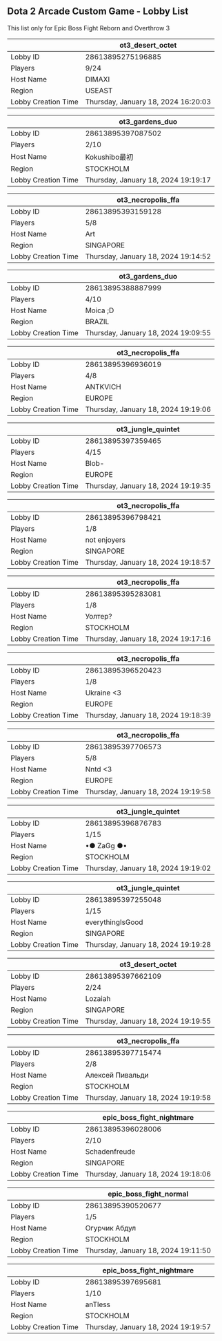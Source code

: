 ## Dota 2 Arcade Custom Game - Lobby List

This list only for Epic Boss Fight Reborn and Overthrow 3

|  | ot3_desert_octet |
| ------ | ------ |
| Lobby ID | 28613895275196885 |
| Players | 9/24 |
| Host Name | DIMAXI |
| Region | USEAST |
| Lobby Creation Time | Thursday, January 18, 2024 16:20:03 |


|  | ot3_gardens_duo |
| ------ | ------ |
| Lobby ID | 28613895397087502 |
| Players | 2/10 |
| Host Name | Kokushibo最初 |
| Region | STOCKHOLM |
| Lobby Creation Time | Thursday, January 18, 2024 19:19:17 |


|  | ot3_necropolis_ffa |
| ------ | ------ |
| Lobby ID | 28613895393159128 |
| Players | 5/8 |
| Host Name | Art |
| Region | SINGAPORE |
| Lobby Creation Time | Thursday, January 18, 2024 19:14:52 |


|  | ot3_gardens_duo |
| ------ | ------ |
| Lobby ID | 28613895388887999 |
| Players | 4/10 |
| Host Name | Moica ;D |
| Region | BRAZIL |
| Lobby Creation Time | Thursday, January 18, 2024 19:09:55 |


|  | ot3_necropolis_ffa |
| ------ | ------ |
| Lobby ID | 28613895396936019 |
| Players | 4/8 |
| Host Name | ANTKVICH |
| Region | EUROPE |
| Lobby Creation Time | Thursday, January 18, 2024 19:19:06 |


|  | ot3_jungle_quintet |
| ------ | ------ |
| Lobby ID | 28613895397359465 |
| Players | 4/15 |
| Host Name | Blob- |
| Region | EUROPE |
| Lobby Creation Time | Thursday, January 18, 2024 19:19:35 |


|  | ot3_necropolis_ffa |
| ------ | ------ |
| Lobby ID | 28613895396798421 |
| Players | 1/8 |
| Host Name | not enjoyers |
| Region | SINGAPORE |
| Lobby Creation Time | Thursday, January 18, 2024 19:18:57 |


|  | ot3_necropolis_ffa |
| ------ | ------ |
| Lobby ID | 28613895395283081 |
| Players | 1/8 |
| Host Name | Уолтер? |
| Region | STOCKHOLM |
| Lobby Creation Time | Thursday, January 18, 2024 19:17:16 |


|  | ot3_necropolis_ffa |
| ------ | ------ |
| Lobby ID | 28613895396520423 |
| Players | 1/8 |
| Host Name | Ukraine <3 |
| Region | EUROPE |
| Lobby Creation Time | Thursday, January 18, 2024 19:18:39 |


|  | ot3_necropolis_ffa |
| ------ | ------ |
| Lobby ID | 28613895397706573 |
| Players | 5/8 |
| Host Name | Nntd <3 |
| Region | EUROPE |
| Lobby Creation Time | Thursday, January 18, 2024 19:19:58 |


|  | ot3_jungle_quintet |
| ------ | ------ |
| Lobby ID | 28613895396876783 |
| Players | 1/15 |
| Host Name | •● ZaGg ●• |
| Region | STOCKHOLM |
| Lobby Creation Time | Thursday, January 18, 2024 19:19:02 |


|  | ot3_jungle_quintet |
| ------ | ------ |
| Lobby ID | 28613895397255048 |
| Players | 1/15 |
| Host Name | everythingIsGood |
| Region | SINGAPORE |
| Lobby Creation Time | Thursday, January 18, 2024 19:19:28 |


|  | ot3_desert_octet |
| ------ | ------ |
| Lobby ID | 28613895397662109 |
| Players | 2/24 |
| Host Name | Lozaiah |
| Region | SINGAPORE |
| Lobby Creation Time | Thursday, January 18, 2024 19:19:55 |


|  | ot3_necropolis_ffa |
| ------ | ------ |
| Lobby ID | 28613895397715474 |
| Players | 2/8 |
| Host Name | Алексей Пивальди |
| Region | STOCKHOLM |
| Lobby Creation Time | Thursday, January 18, 2024 19:19:58 |


|  | epic_boss_fight_nightmare |
| ------ | ------ |
| Lobby ID | 28613895396028006 |
| Players | 2/10 |
| Host Name | Schadenfreude |
| Region | SINGAPORE |
| Lobby Creation Time | Thursday, January 18, 2024 19:18:06 |


|  | epic_boss_fight_normal |
| ------ | ------ |
| Lobby ID | 28613895390520677 |
| Players | 1/5 |
| Host Name | Огурчик Абдул |
| Region | STOCKHOLM |
| Lobby Creation Time | Thursday, January 18, 2024 19:11:50 |


|  | epic_boss_fight_nightmare |
| ------ | ------ |
| Lobby ID | 28613895397695681 |
| Players | 1/10 |
| Host Name | anTless |
| Region | STOCKHOLM |
| Lobby Creation Time | Thursday, January 18, 2024 19:19:57 |


